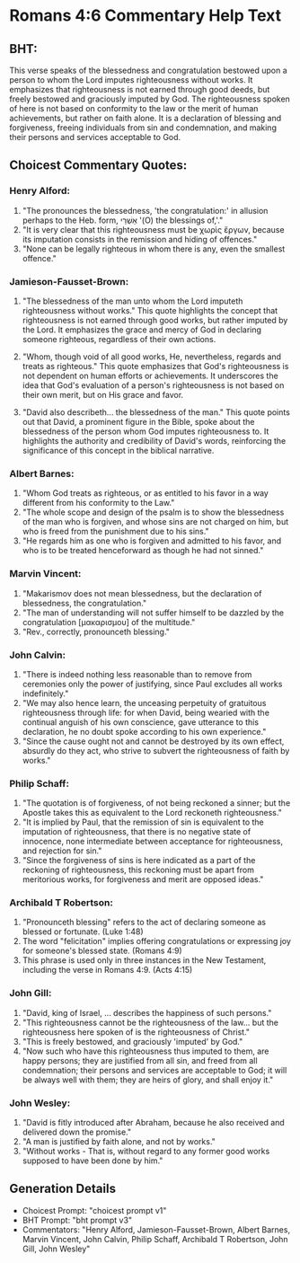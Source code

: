 # Romans 4:6 Commentary Help Text

## BHT:
This verse speaks of the blessedness and congratulation bestowed upon a person to whom the Lord imputes righteousness without works. It emphasizes that righteousness is not earned through good deeds, but freely bestowed and graciously imputed by God. The righteousness spoken of here is not based on conformity to the law or the merit of human achievements, but rather on faith alone. It is a declaration of blessing and forgiveness, freeing individuals from sin and condemnation, and making their persons and services acceptable to God.

## Choicest Commentary Quotes:
### Henry Alford:
1. "The pronounces the blessedness, 'the congratulation:' in allusion perhaps to the Heb. form, אַשְׁרֵי '(O) the blessings of,'."
2. "It is very clear that this righteousness must be χωρὶς ἔργων, because its imputation consists in the remission and hiding of offences."
3. "None can be legally righteous in whom there is any, even the smallest offence."

### Jamieson-Fausset-Brown:
1. "The blessedness of the man unto whom the Lord imputeth righteousness without works." This quote highlights the concept that righteousness is not earned through good works, but rather imputed by the Lord. It emphasizes the grace and mercy of God in declaring someone righteous, regardless of their own actions.

2. "Whom, though void of all good works, He, nevertheless, regards and treats as righteous." This quote emphasizes that God's righteousness is not dependent on human efforts or achievements. It underscores the idea that God's evaluation of a person's righteousness is not based on their own merit, but on His grace and favor.

3. "David also describeth... the blessedness of the man." This quote points out that David, a prominent figure in the Bible, spoke about the blessedness of the person whom God imputes righteousness to. It highlights the authority and credibility of David's words, reinforcing the significance of this concept in the biblical narrative.

### Albert Barnes:
1. "Whom God treats as righteous, or as entitled to his favor in a way different from his conformity to the Law."
2. "The whole scope and design of the psalm is to show the blessedness of the man who is forgiven, and whose sins are not charged on him, but who is freed from the punishment due to his sins."
3. "He regards him as one who is forgiven and admitted to his favor, and who is to be treated henceforward as though he had not sinned."

### Marvin Vincent:
1. "Makarismov does not mean blessedness, but the declaration of blessedness, the congratulation."
2. "The man of understanding will not suffer himself to be dazzled by the congratulation [μακαρισμου] of the multitude."
3. "Rev., correctly, pronounceth blessing."

### John Calvin:
1. "There is indeed nothing less reasonable than to remove from ceremonies only the power of justifying, since Paul excludes all works indefinitely."
2. "We may also hence learn, the unceasing perpetuity of gratuitous righteousness through life: for when David, being wearied with the continual anguish of his own conscience, gave utterance to this declaration, he no doubt spoke according to his own experience."
3. "Since the cause ought not and cannot be destroyed by its own effect, absurdly do they act, who strive to subvert the righteousness of faith by works."

### Philip Schaff:
1. "The quotation is of forgiveness, of not being reckoned a sinner; but the Apostle takes this as equivalent to the Lord reckoneth righteousness." 
2. "It is implied by Paul, that the remission of sin is equivalent to the imputation of righteousness, that there is no negative state of innocence, none intermediate between acceptance for righteousness, and rejection for sin." 
3. "Since the forgiveness of sins is here indicated as a part of the reckoning of righteousness, this reckoning must be apart from meritorious works, for forgiveness and merit are opposed ideas."

### Archibald T Robertson:
1. "Pronounceth blessing" refers to the act of declaring someone as blessed or fortunate. (Luke 1:48)
2. The word "felicitation" implies offering congratulations or expressing joy for someone's blessed state. (Romans 4:9)
3. This phrase is used only in three instances in the New Testament, including the verse in Romans 4:9. (Acts 4:15)

### John Gill:
1. "David, king of Israel, ... describes the happiness of such persons."
2. "This righteousness cannot be the righteousness of the law... but the righteousness here spoken of is the righteousness of Christ."
3. "This is freely bestowed, and graciously 'imputed' by God."
4. "Now such who have this righteousness thus imputed to them, are happy persons; they are justified from all sin, and freed from all condemnation; their persons and services are acceptable to God; it will be always well with them; they are heirs of glory, and shall enjoy it."

### John Wesley:
1. "David is fitly introduced after Abraham, because he also received and delivered down the promise."
2. "A man is justified by faith alone, and not by works."
3. "Without works - That is, without regard to any former good works supposed to have been done by him."


## Generation Details
- Choicest Prompt: "choicest prompt v1"
- BHT Prompt: "bht prompt v3"
- Commentators: "Henry Alford, Jamieson-Fausset-Brown, Albert Barnes, Marvin Vincent, John Calvin, Philip Schaff, Archibald T Robertson, John Gill, John Wesley"

